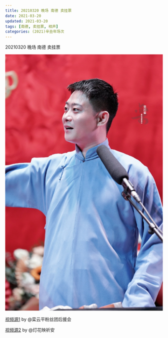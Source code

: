 ```yaml
---
title: 20210320 晚场 南德 卖挂票
date: 2021-03-20
updated: 2021-03-20
tags: [南德, 卖挂票, 相声] 
categories: (2021)辛丑年场次
---
```

20210320 晚场 南德 卖挂票

![](https://raw.githubusercontent.com/rhenginium/image/main/007aVJ83ly1goqqp4v9p5j31js2iou0z.jpg)

[视频源1](https://m.weibo.cn/6574451359/4616954646894080) by @栾云平粉丝团后援会

[视频源2](https://m.weibo.cn/detail/4616956182008996)  by @灯花映祈安